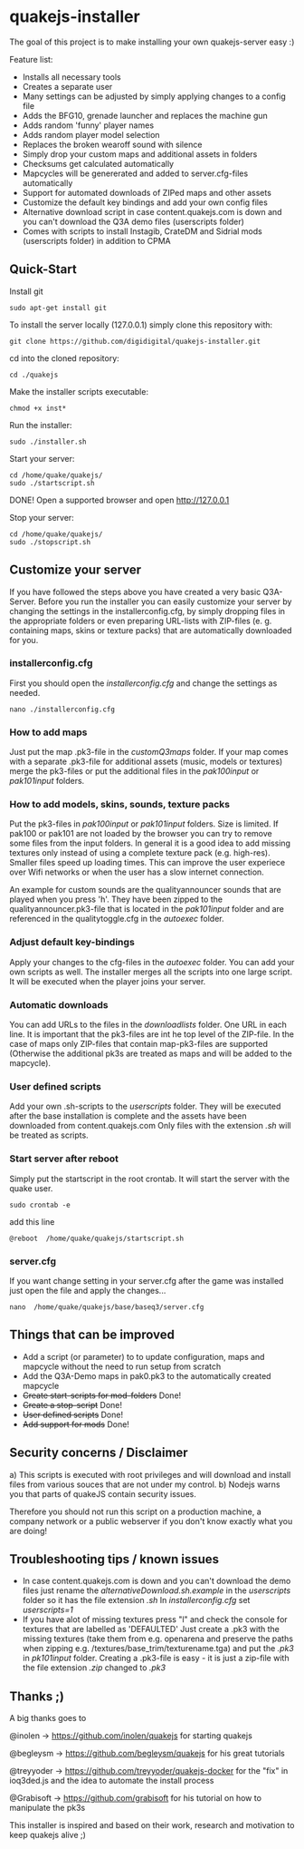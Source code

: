 # quakejs-installer
The goal of this project is to make installing your own quakejs-server easy :)

Feature list:
* Installs all necessary tools
* Creates a separate user
* Many settings can be adjusted by simply applying changes to a config file
* Adds the BFG10, grenade launcher and replaces the machine gun
* Adds random 'funny' player names
* Adds random player model selection
* Replaces the broken wearoff sound with silence 
* Simply drop your custom maps and additional assets in folders
* Checksums get calculated automatically
* Mapcycles will be genererated and added to server.cfg-files automatically
* Support for automated downloads of ZIPed maps and other assets
* Customize the default key bindings and add your own config files
* Alternative download script in case content.quakejs.com is down and you can't download the Q3A demo files (userscripts folder)
* Comes with scripts to install Instagib, CrateDM and Sidrial mods (userscripts folder) in addition to CPMA

## Quick-Start
Install git
```
sudo apt-get install git
```

To install the server locally (127.0.0.1) simply clone this repository with:
```
git clone https://github.com/digidigital/quakejs-installer.git
```

cd into the cloned repository: 
```
cd ./quakejs
```

Make the installer scripts executable:
```
chmod +x inst*
```

Run the installer:
```
sudo ./installer.sh
```

Start your server:
```
cd /home/quake/quakejs/ 
sudo ./startscript.sh
```

DONE! Open a supported browser and open http://127.0.0.1

Stop your server:
```
cd /home/quake/quakejs/ 
sudo ./stopscript.sh
```

## Customize your server
If you have followed the steps above you have created a very basic Q3A-Server. Before you run the installer you can easily customize your server by changing the settings in the installerconfig.cfg, by simply dropping files in the appropriate folders or even preparing URL-lists with ZIP-files (e. g. containing maps, skins or texture packs) that are automatically downloaded for you.

### installerconfig.cfg
First you should open the *installerconfig.cfg* and change the settings as needed. 
```
nano ./installerconfig.cfg
```

### How to add maps
Just put the map .pk3-file in the *customQ3maps* folder. If your map comes with a separate .pk3-file for additional assets (music, models or textures) merge the pk3-files or put the additional files in the *pak100input* or *pak101input* folders.  

### How to add models, skins, sounds, texture packs 
Put the pk3-files in *pak100input* or *pak101input* folders. Size is limited. If pak100 or pak101 are not loaded by the browser you can try to remove some files from the input folders. In general it is a good idea to add missing textures only instead of using a complete texture pack (e.g. high-res). Smaller files speed up loading times. This can improve the user experiece over Wifi networks or when the user has a slow internet connection.  

An example for custom sounds are the qualityannouncer sounds that are played when you press 'h'. They have been zipped to the qualityannouncer.pk3-file that is located in the *pak101input* folder and are referenced in the qualitytoggle.cfg in the *autoexec* folder.

### Adjust default key-bindings
Apply your changes to the cfg-files in the *autoexec* folder. You can add your own scripts as well. The installer merges all the scripts into one large script. It will be executed when the player joins your server.

### Automatic downloads
You can add URLs to the files in the *downloadlists* folder. One URL in each line. It is important that the pk3-files are int he top level of the ZIP-file. In the case of maps only ZIP-files that contain map-pk3-files are supported (Otherwise the additional pk3s are treated as maps and will be added to the mapcycle). 

### User defined scripts
Add your own .sh-scripts to the *userscripts* folder. They will be executed after the base installation is complete and the assets have been downloaded from content.quakejs.com 
Only files with the extension *.sh* will be treated as scripts.

### Start server after reboot
Simply put the startscript in the root crontab. It will start the server with the quake user.
```
sudo crontab -e
```
add this line
```
@reboot  /home/quake/quakejs/startscript.sh
```
### server.cfg
If you want change setting in your server.cfg after the game was installed just open the file and apply the changes...
```
nano  /home/quake/quakejs/base/baseq3/server.cfg
```
## Things that can be improved

* Add a script (or parameter) to to update configuration, maps and mapcycle without the need to run setup from scratch 
* Add the Q3A-Demo maps in pak0.pk3 to the automatically created mapcycle 
* ~~Create start-scripts for mod-folders~~ Done!
* ~~Create a stop-script~~ Done!
* ~~User defined scripts~~ Done!
* ~~Add support for mods~~ Done!

## Security concerns / Disclaimer

a) This scripts is executed with root privileges and will download and install files from various souces that are not under my control.
b) Nodejs warns you that parts of quakeJS contain security issues.

Therefore you should not run this script on a production machine, a company network or a public webserver if you don't know exactly what you are doing!  

## Troubleshooting tips / known issues

* In case content.quakejs.com is down and you can't download the demo files just rename the *alternativeDownload.sh.example* in the *userscripts* folder so it has the file extension *.sh* In *installerconfig.cfg* set *userscripts=1*
*  If you have alot of missing textures press "l" and check the console for textures that are labelled as 'DEFAULTED' Just create a .pk3 with the missing textures (take them from e.g. openarena and preserve the paths when zipping e.g. /textures/base_trim/texturename.tga) and put the *.pk3* in *pk101input* folder. Creating a .pk3-file is easy - it is just a zip-file with the file extension *.zip* changed to *.pk3*

## Thanks ;)

A big thanks goes to 

@inolen -> https://github.com/inolen/quakejs for starting quakejs

@begleysm -> https://github.com/begleysm/quakejs for his great tutorials

@treyyoder -> https://github.com/treyyoder/quakejs-docker for the "fix" in ioq3ded.js and the idea to automate the install process

@Grabisoft -> https://github.com/grabisoft for his tutorial on how to manipulate the pk3s

This installer is inspired and based on their work, research and motivation to keep quakejs alive ;)
